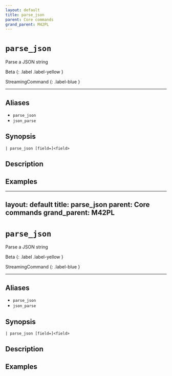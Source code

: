```yaml
---
layout: default
title: parse_json
parent: Core commands
grand_parent: M42PL
---
```


# `parse_json`

Parse a JSON string

Beta
{: .label .label-yellow }

StreamingCommand
{: .label-blue }

---


## Aliases

* `parse_json`
* `json_parse`

## Synopsis

```shell
| parse_json [field=]<field>
```

## Description

## Examples

---
layout: default
title: parse_json
parent: Core commands
grand_parent: M42PL
---

# `parse_json`

Parse a JSON string

Beta
{: .label .label-yellow }

StreamingCommand
{: .label-blue }

---


## Aliases

* `parse_json`
* `json_parse`

## Synopsis

```shell
| parse_json [field=]<field>
```

## Description

## Examples

